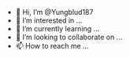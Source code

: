 - 👋 Hi, I’m @Yungblud187
- 👀 I’m interested in ...
- 🌱 I’m currently learning ...
- 💞️ I’m looking to collaborate on ...
- 📫 How to reach me ...

<!---
Yungblud187/Yungblud187 is a ✨ special ✨ repository because its `README.md` (this file) appears on your GitHub profile.
Some the best music and promotional material you can find...Clothing as well material cds and a different assortment of things!!!
